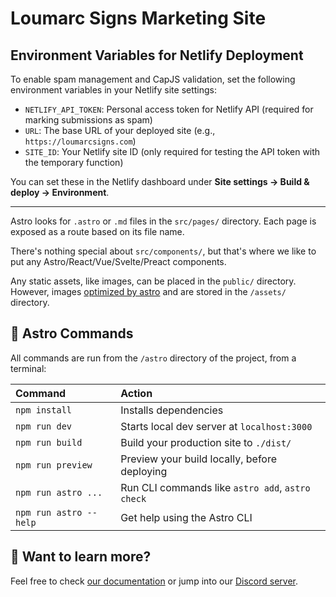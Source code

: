 # Loumarc Signs Marketing Site

## Environment Variables for Netlify Deployment

To enable spam management and CapJS validation, set the following environment variables in your Netlify site settings:

- `NETLIFY_API_TOKEN`: Personal access token for Netlify API (required for marking submissions as spam)
- `URL`: The base URL of your deployed site (e.g., `https://loumarcsigns.com`)
- `SITE_ID`: Your Netlify site ID (only required for testing the API token with the temporary function)

You can set these in the Netlify dashboard under **Site settings → Build & deploy → Environment**.

---

Astro looks for `.astro` or `.md` files in the `src/pages/` directory. Each page is exposed as a route based on its file name.

There's nothing special about `src/components/`, but that's where we like to put any Astro/React/Vue/Svelte/Preact components.

Any static assets, like images, can be placed in the `public/` directory. However, images [optimized by astro](https://docs.astro.build/en/guides/images/) and are stored in the `/assets/` directory.

## 🧞 Astro Commands

All commands are run from the `/astro` directory of the project, from a terminal:

| Command                | Action                                           |
| :--------------------- | :----------------------------------------------- |
| `npm install`          | Installs dependencies                            |
| `npm run dev`          | Starts local dev server at `localhost:3000`      |
| `npm run build`        | Build your production site to `./dist/`          |
| `npm run preview`      | Preview your build locally, before deploying     |
| `npm run astro ...`    | Run CLI commands like `astro add`, `astro check` |
| `npm run astro --help` | Get help using the Astro CLI                     |

## 👀 Want to learn more?

Feel free to check [our documentation](https://docs.astro.build) or jump into our [Discord server](https://astro.build/chat).
